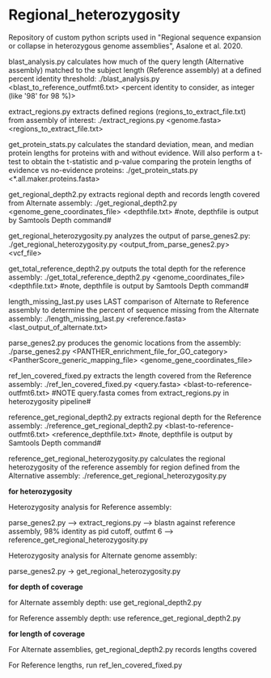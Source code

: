 # Regional_heterozygosity
Repository of custom python scripts used in "Regional sequence expansion or collapse in heterozygous genome assemblies", Asalone et al. 2020.

blast_analysis.py calculates how much of the query length (Alternative assembly) matched to the subject length (Reference assembly) at a defined percent identity threshold:
./blast_analysis.py <query fasta> <blast_to_reference_outfmt6.txt> <percent identity to consider, as integer (like '98' for 98 %)>

extract_regions.py extracts defined regions (regions_to_extract_file.txt) from assembly of interest:
./extract_regions.py <genome.fasta> <regions_to_extract_file.txt>


get_protein_stats.py calculates the standard deviation, mean, and median protein lengths for proteins with and without evidence. Will also perform a t-test to obtain the t-statistic and p-value comparing the protein lengths of evidence vs no-evidence proteins:
./get_protein_stats.py <*.all.maker.proteins.fasta> <output file prefix>


get_regional_depth2.py extracts regional depth and records length covered from Alternate assembly:
./get_regional_depth2.py <genome_gene_coordinates_file> <depthfile.txt>
#note, depthfile is output by Samtools Depth command#


get_regional_heterozygosity.py analyzes the output of parse_genes2.py:
./get_regional_heterozygosity.py <output_from_parse_genes2.py> <vcf_file>


get_total_reference_depth2.py outputs the total depth for the reference assembly:
./get_total_reference_depth2.py <genome_coordinates_file> <depthfile.txt>
#note, depthfile is output by Samtools Depth command#


length_missing_last.py uses LAST comparison of Alternate to Reference assembly to determine the percent of sequence missing from the Alternate assembly:
./length_missing_last.py <reference.fasta> <last_output_of_alternate.txt>


parse_genes2.py produces the genomic locations from the assembly:
./parse_genes2.py <PANTHER_enrichment_file_for_GO_category> <PantherScore_generic_mapping_file> <genome_gene_coordinates_file>


ref_len_covered_fixed.py extracts the length covered from the Reference assembly: 
./ref_len_covered_fixed.py <query.fasta> <blast-to-reference-outfmt6.txt> 
 #NOTE query.fasta comes from extract_regions.py in heterozygosity pipeline#


reference_get_regional_depth2.py extracts regional depth for the Reference assembly:
./reference_get_regional_depth2.py <blast-to-reference-outfmt6.txt> <reference_depthfile.txt>
#note, depthfile is output by Samtools Depth command#


reference_get_regional_heterozygosity.py calculates the regional heterozygosity of the reference assembly for region defined from the Alternative assembly:
./reference_get_regional_heterozygosity.py <outfmt6 from blast of subject assembly to omega> <vcf>



****for heterozygosity****

Heterozygosity analysis for Reference assembly:

parse_genes2.py —> extract_regions.py —> blastn against reference assembly, 98% identity as pid cutoff, outfmt 6 —> reference_get_regional_heterozygosity.py


Heterozygosity analysis for Alternate genome assembly:

parse_genes2.py -> get_regional_heterozygosity.py



****for depth of coverage****

for Alternate assembly depth: use get_regional_depth2.py 

for Reference assembly depth: use reference_get_regional_depth2.py 



****for length of coverage****

For Alternate assemblies, get_regional_depth2.py records lengths covered

For Reference lengths, run ref_len_covered_fixed.py 




